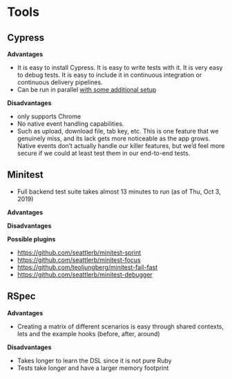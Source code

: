# Tools

## Cypress

**Advantages**

- It is easy to install Cypress. It is easy to write tests with it. It is very easy to debug tests. It is easy to include it in continuous integration or continuous delivery pipelines.
- Can be run in parallel [with some additional setup](https://docs.cypress.io/guides/guides/parallelization.html)

**Disadvantages**

- only supports Chrome
- No native event handling capabilities.
- Such as upload, download file, tab key, etc. This is one feature that we genuinely miss, and its lack gets more noticeable as the app grows. Native events don’t actually handle our killer features, but we’d feel more secure if we could at least test them in our end-to-end tests.

## Minitest

- Full backend test suite takes almost 13 minutes to run (as of Thu, Oct 3, 2019)

**Advantages**

**Disadvantages**

**Possible plugins**

- https://github.com/seattlerb/minitest-sprint
- https://github.com/seattlerb/minitest-focus
- https://github.com/teoljungberg/minitest-fail-fast
- https://github.com/seattlerb/minitest-debugger

## RSpec

**Advantages**

- Creating a matrix of different scenarios is easy through shared contexts, lets and the example hooks (before, after, around)

**Disadvantages**

- Takes longer to learn the DSL since it is not pure Ruby
- Tests take longer and have a larger memory footprint